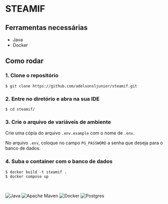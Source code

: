 # STEAMIF

## Ferramentas necessárias 

+ Java
+ Docker

## Como rodar 

### 1. Clone o repositório

~~~
$ git clone https://github.com/adelsonsljunior/steamif.git
~~~

### 2. Entre no diretório e abra na sua IDE

~~~
$ cd steamif/
~~~

### 3. Crie o arquivo de variáveis de ambiente

Crie uma cópia do arquivo `.env.example` com o nome de `.env`.

No arquivo `.env`, coloque no campo `PG_PASSWORD` a senha que deseja para o banco de dados.

### 4. Suba o container com o banco de dados

~~~
$ docker build -t steamif .
$ docker compose up 
~~~

<br>

![Java](https://img.shields.io/badge/java-%23ED8B00.svg?style=for-the-badge&logo=java&logoColor=white)
![Apache Maven](https://img.shields.io/badge/Apache%20Maven-C71A36?style=for-the-badge&logo=Apache%20Maven&logoColor=white)
![Docker](https://img.shields.io/badge/docker-%230db7ed.svg?style=for-the-badge&logo=docker&logoColor=white)
![Postgres](https://img.shields.io/badge/postgres-%23316192.svg?style=for-the-badge&logo=postgresql&logoColor=white)